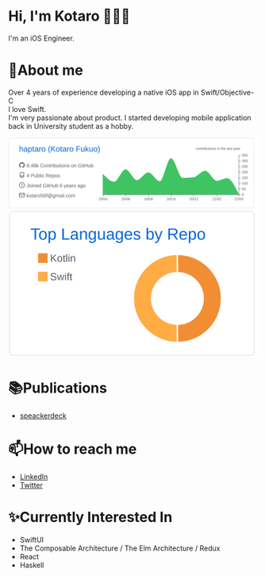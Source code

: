 # Hi, I'm Kotaro 👋👨‍💻
I'm an iOS Engineer.<br>

# 📝About me
Over 4 years of experience developing a native iOS app in Swift/Objective-C<br>
I love Swift.<br>
I'm very passionate about product.
I started developing mobile application back in University student as a hobby.

[![](https://raw.githubusercontent.com/haptaro/haptaro/main/profile-summary-card-output/github/0-profile-details.svg)](https://github.com/vn7n24fzkq/github-profile-summary-cards)
[![](https://raw.githubusercontent.com/haptaro/haptaro/main/profile-summary-card-output/github/1-repos-per-language.svg)](https://github.com/vn7n24fzkq/github-profile-summary-cards)

# 📚Publications
- [speackerdeck](https://speakerdeck.com/kotaro)

# 📫How to reach me
- [LinkedIn](https://www.linkedin.com/in/kotaro-fukuo)
- [Twitter](https://twitter.com/haptaro)

# ✨Currently Interested In
- SwiftUI
- The Composable Architecture / The Elm Architecture / Redux
- React
- Haskell
